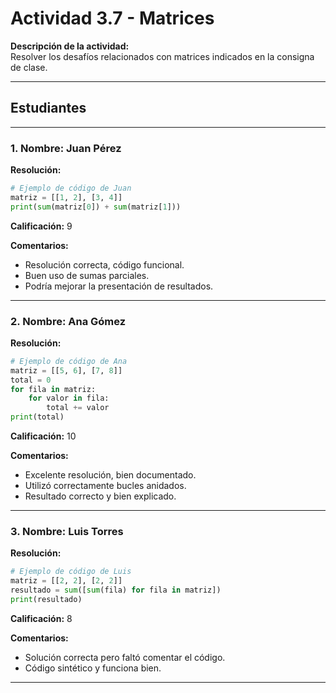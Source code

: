 # Actividad 3.7 - Matrices

**Descripción de la actividad:**\
Resolver los desafíos relacionados con matrices indicados en la consigna de clase.

---

## Estudiantes

---

### 1. Nombre: Juan Pérez

**Resolución:**

```python
# Ejemplo de código de Juan
matriz = [[1, 2], [3, 4]]
print(sum(matriz[0]) + sum(matriz[1]))
```

**Calificación:** 9

**Comentarios:**

- Resolución correcta, código funcional.
- Buen uso de sumas parciales.
- Podría mejorar la presentación de resultados.

---

### 2. Nombre: Ana Gómez

**Resolución:**

```python
# Ejemplo de código de Ana
matriz = [[5, 6], [7, 8]]
total = 0
for fila in matriz:
    for valor in fila:
        total += valor
print(total)
```

**Calificación:** 10

**Comentarios:**

- Excelente resolución, bien documentado.
- Utilizó correctamente bucles anidados.
- Resultado correcto y bien explicado.

---

### 3. Nombre: Luis Torres

**Resolución:**

```python
# Ejemplo de código de Luis
matriz = [[2, 2], [2, 2]]
resultado = sum([sum(fila) for fila in matriz])
print(resultado)
```

**Calificación:** 8

**Comentarios:**

- Solución correcta pero faltó comentar el código.
- Código sintético y funciona bien.

---
